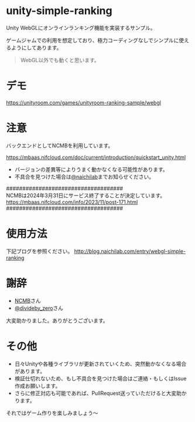# unity-simple-ranking

Unity WebGLにオンラインランキング機能を実装するサンプル。

ゲームジャムでの利用を想定しており、極力コーディングなしでシンプルに使えるようにしてあります。

> WebGL以外でも動くと思います。

# デモ

https://unityroom.com/games/unityroom-ranking-sample/webgl

# 注意

バックエンドとしてNCMBを利用しています。

https://mbaas.nifcloud.com/doc/current/introduction/quickstart_unity.html

* バージョンの差異等によりうまく動かなくなる可能性があります。
* 不具合を見つけた場合は[@naichilab](https://twitter.com/naichilab)までお知らせください。

####################################  
NCMBは2024年3月31日にサービス終了することが決定しています。  
https://mbaas.nifcloud.com/info/2023/11/post-171.html  
####################################  

# 使用方法

下記ブログを参照ください。
http://blog.naichilab.com/entry/webgl-simple-ranking

# 謝辞

* [NCMB](https://mbaas.nifcloud.com/)さん
* [@divideby_zero](https://twitter.com/divideby_zero)さん

大変助かりました。ありがとうございます。

# その他

* 日々Unityや各種ライブラリが更新されていくため、突然動かなくなる場合があります。
* 検証仕切れないため、もし不具合を見つけた場合はご連絡・もしくはIssue作成お願いします。
* さらに修正対応も可能であれば、PullRequest送っていただけると大変助かります。

それではゲーム作りを楽しみましょう〜
